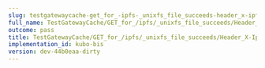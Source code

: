 ```yaml
---
slug: testgatewaycache-get_for_-ipfs-_unixfs_file_succeeds-header_x-ipfs-roots
full_name: TestGatewayCache/GET_for_/ipfs/_unixfs_file_succeeds/Header_X-Ipfs-Roots
outcome: pass
title: TestGatewayCache/GET_for_/ipfs/_unixfs_file_succeeds/Header_X-Ipfs-Roots
implementation_id: kubo-bis
version: dev-44b0eaa-dirty
---
```



